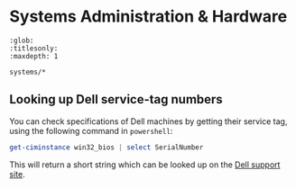 # Systems Administration & Hardware

```{toctree}
:glob:
:titlesonly:
:maxdepth: 1

systems/*
```

## Looking up Dell service-tag numbers

You can check specifications of Dell machines by getting their service tag, using the following command in `powershell`:

```powershell
get-ciminstance win32_bios | select SerialNumber
```

This will return a short string which can be looked up on the [Dell support site](https://www.dell.com/support/home/en-uk).
